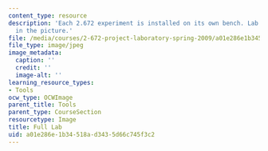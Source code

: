 ```yaml
---
content_type: resource
description: 'Each 2.672 experiment is installed on its own bench. Lab #6 is frontmost
  in the picture.'
file: /media/courses/2-672-project-laboratory-spring-2009/a01e286e1b34518ad3435d66c745f3c2_fulllab.jpg
file_type: image/jpeg
image_metadata:
  caption: ''
  credit: ''
  image-alt: ''
learning_resource_types:
- Tools
ocw_type: OCWImage
parent_title: Tools
parent_type: CourseSection
resourcetype: Image
title: Full Lab
uid: a01e286e-1b34-518a-d343-5d66c745f3c2
---
```

